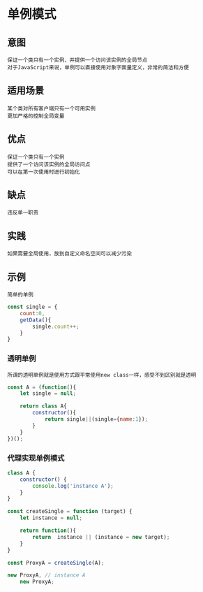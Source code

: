 # 单例模式

## 意图
    保证一个类只有一个实例，并提供一个访问该实例的全局节点
    对于JavaScript来说，单例可以直接使用对象字面量定义，非常的简洁和方便

## 适用场景
    某个类对所有客户端只有一个可用实例
    更加严格的控制全局变量

## 优点
    保证一个类只有一个实例
    提供了一个访问该实例的全局访问点
    可以在第一次使用时进行初始化

## 缺点
    违反单一职责

## 实践
    如果需要全局使用，放到自定义命名空间可以减少污染


## 示例
    简单的单例

```JavaScript
const single = {
    count:0,
    getData(){
        single.count++;
    }
}
```

### 透明单例
    所谓的透明单例就是使用方式跟平常使用new class一样，感受不到区别就是透明

```JavaScript
const A = (function(){
    let single = null;

    return class A{
        constructor(){
            return single||(single={name:1});
        }
    } 
})();
```

### 代理实现单例模式

```JavaScript
class A {
    constructor() {
        console.log('instance A');
    }
}

const createSingle = function (target) {
    let instance = null;

    return function(){
        return  instance || (instance = new target);
    }
}

const ProxyA = createSingle(A);

new ProxyA, // instance A
    new ProxyA;
```
